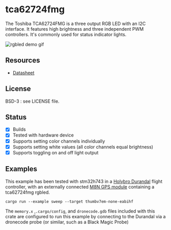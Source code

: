 # tca62724fmg

The Toshiba TCA62724FMG is a three output RGB LED with an I2C interface. 
It features high brightness and three independent PWM controllers.
It's commonly used for status indicator lights.

![rgbled demo gif](https://i.imgur.com/NzL362X.gif)

## Resources
- [Datasheet](https://datasheet.ciiva.com/12276/21212-21811-12276938.pdf)

## License
BSD-3 : see LICENSE file. 
 
## Status

- [x] Builds 
- [x] Tested with hardware device
- [x] Supports setting color channels individually
- [x] Supports setting white values (all color channels equal brightness)
- [x] Supports toggling on and off light output

## Examples

This example has been tested with stm32h743 in a 
[Holybro Durandal](http://www.holybro.com/product/durandalbeta/) flight controller,
with an externally connected 
[M8N GPS module](http://www.holybro.com/product/pixhawk-4-gps-module/)
containing a tca62724fmg rgbled.

```
cargo run --example sweep --target thumbv7em-none-eabihf
```

The `memory.x` ,`.cargo/config`, and `dronecode.gdb` files included with this crate are
configured to run this example by connecting to the Durandal via a dronecode
probe (or similar, such as a Black Magic Probe)
